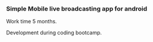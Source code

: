 ### Simple Mobile live broadcasting app for android

Work time 5 months.

Development during coding bootcamp.
